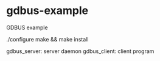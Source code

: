 # gdbus-example
GDBUS example

./configure
make && make install

gdbus_server: server daemon
gdbus_client: client program
